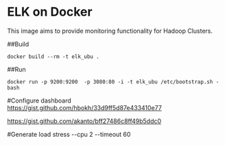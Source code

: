 # ELK on Docker

This image aims to provide monitoring functionality for Hadoop Clusters.

##Build
```
docker build --rm -t elk_ubu .
```

##Run
```
docker run -p 9200:9200  -p 3080:80 -i -t elk_ubu /etc/bootstrap.sh -bash
```

#Configure dashboard
https://gist.github.com/hbokh/33d9ff5d87e433410e77

https://gist.github.com/akanto/bff27486c8ff49b5ddc0


#Generate load
stress --cpu 2 --timeout 60
